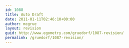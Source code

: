 ```yaml
---
id: 1088
title: Auto Draft
date: 2011-01-11T02:46:10+00:00
author: mcgrue
layout: revision
guid: http://www.egometry.com/gruedorf/1087-revision/
permalink: /gruedorf/1087-revision/
---
```

